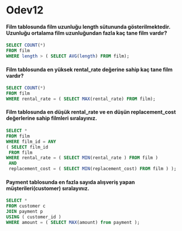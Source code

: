 # Odev12

#### Film tablosunda film uzunluğu length sütununda gösterilmektedir. Uzunluğu ortalama film uzunluğundan fazla kaç tane film vardır?
~~~sql
SELECT COUNT(*) 
FROM film 
WHERE length > ( SELECT AVG(length) FROM film);
~~~

#### Film tablosunda en yüksek rental_rate değerine sahip kaç tane film vardır?
~~~sql
SELECT COUNT(*) 
FROM film 
WHERE rental_rate = ( SELECT MAX(rental_rate) FROM film);
~~~

#### Film tablosunda en düşük rental_rate ve en düşün replacement_cost değerlerine sahip filmleri sıralayınız.
~~~sql
SELECT *
FROM film
WHERE film_id = ANY
( SELECT film_id
 FROM film
WHERE rental_rate = ( SELECT MIN(rental_rate ) FROM film )
 AND
 replacement_cost = ( SELECT MIN(replacement_cost) FROM film ) );
~~~

#### Payment tablosunda en fazla sayıda alışveriş yapan müşterileri(customer) sıralayınız.
~~~sql
SELECT *
FROM customer c
JOIN payment p
USING ( customer_id )
WHERE amount = ( SELECT MAX(amount) from payment );
~~~